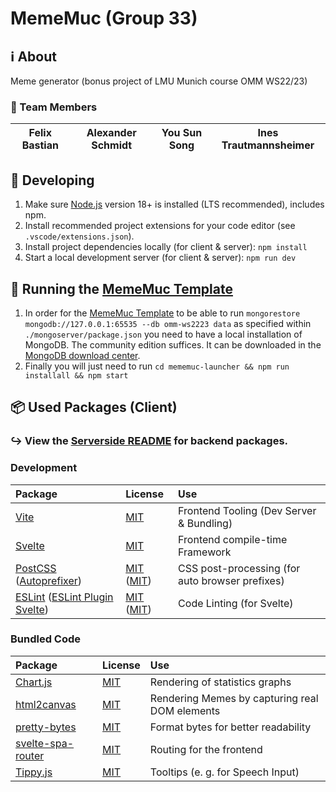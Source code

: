 # MemeMuc (Group 33)

## ℹ️ About
Meme generator (bonus project of LMU Munich course OMM WS22/23)
### 👥 Team Members
| Felix Bastian | Alexander Schmidt | You Sun Song | Ines Trautmannsheimer |
|---|---|---|---|

## 🛫 Developing
1. Make sure [Node.js](https://nodejs.org/) version 18+ is installed (LTS recommended), includes npm.
2. Install recommended project extensions for your code editor (see `.vscode/extensions.json`).
3. Install project dependencies locally (for client & server): `npm install`
4. Start a local development server (for client & server): `npm run dev`

## 🏃 Running the [MemeMuc Template](https://github.com/mimuc/mememuc-template)
1. In order for the [MemeMuc Template](https://github.com/mimuc/mememuc-template) to be able to run `mongorestore mongodb://127.0.0.1:65535 --db omm-ws2223 data` as specified within `./mongoserver/package.json` you need to have a local installation of MongoDB. The community edition suffices. It can be downloaded in the [MongoDB download center](https://www.mongodb.com/try/download/community).
2. Finally you will just need to run `cd mememuc-launcher && npm run installall && npm start`

## 📦 Used Packages (Client)
### ↪ View the [Serverside README](server/README.md) for backend packages.
### Development
| Package | License | Use |
|:--- |:--- |:--- |
| [Vite](https://www.npmjs.com/package/vite) | [MIT](https://github.com/vitejs/vite/blob/main/LICENSE) | Frontend Tooling (Dev Server & Bundling)
| [Svelte](https://www.npmjs.com/package/svelte) | [MIT](https://github.com/sveltejs/svelte/blob/master/LICENSE.md) | Frontend compile-time Framework
| [PostCSS](https://www.npmjs.com/package/postcss) ([Autoprefixer](https://www.npmjs.com/package/autoprefixer)) | [MIT](https://github.com/postcss/postcss/blob/main/LICENSE) ([MIT](https://github.com/postcss/autoprefixer/blob/main/LICENSE)) | CSS post-processing (for auto browser prefixes)
| [ESLint](https://www.npmjs.com/package/eslint) ([ESLint Plugin Svelte](https://www.npmjs.com/package/eslint-plugin-svelte)) | [MIT](https://github.com/eslint/eslint/blob/main/LICENSE) ([MIT](https://github.com/ota-meshi/eslint-plugin-svelte/blob/main/LICENSE)) | Code Linting (for Svelte)

### Bundled Code
| Package | License | Use |
|:--- |:--- |:--- |
| [Chart.js](https://www.npmjs.com/package/chart.js) | [MIT](https://github.com/chartjs/Chart.js/blob/master/LICENSE.md) | Rendering of statistics graphs |
| [html2canvas](https://www.npmjs.com/package/html2canvas) | [MIT](https://github.com/niklasvh/html2canvas/blob/master/LICENSE) | Rendering Memes by capturing real DOM elements |
| [pretty-bytes](https://www.npmjs.com/package/pretty-bytes) | [MIT](https://github.com/sindresorhus/pretty-bytes/blob/main/license) | Format bytes for better readability |
| [svelte-spa-router](https://www.npmjs.com/package/svelte-spa-router) | [MIT](https://github.com/ItalyPaleAle/svelte-spa-router/blob/master/LICENSE.md) | Routing for the frontend |
| [Tippy.js](https://www.npmjs.com/package/tippy.js) | [MIT](https://github.com/atomiks/tippyjs/blob/master/LICENSE) | Tooltips (e. g. for Speech Input) |
